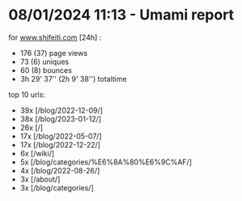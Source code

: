 # 08/01/2024 11:13 - Umami report
for www.shifeiti.com [24h] :

 - 176 (37) page views
 - 73 (6) uniques
 - 60 (8) bounces
 - 3h 29' 37'' (2h 9' 38'') totaltime


top 10 urls:
 - 39x [/blog/2022-12-09/]
 - 38x [/blog/2023-01-12/]
 - 26x [/]
 - 17x [/blog/2022-05-07/]
 - 17x [/blog/2022-12-22/]
 - 6x [/wiki/]
 - 5x [/blog/categories/%E6%8A%80%E6%9C%AF/]
 - 4x [/blog/2022-08-26/]
 - 3x [/about/]
 - 3x [/blog/categories/]



